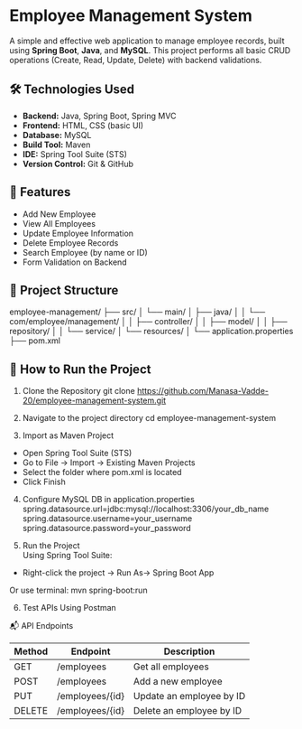 # Employee Management System

A simple and effective web application to manage employee records, built using **Spring Boot**, **Java**, and **MySQL**. This project performs all basic CRUD operations (Create, Read, Update, Delete) with backend validations.

## 🛠️ Technologies Used

- **Backend:** Java, Spring Boot, Spring MVC
- **Frontend:** HTML, CSS (basic UI)
- **Database:** MySQL
- **Build Tool:** Maven
- **IDE:** Spring Tool Suite (STS)
- **Version Control:** Git & GitHub

## 📌 Features

- Add New Employee
- View All Employees
- Update Employee Information
- Delete Employee Records
- Search Employee (by name or ID)
- Form Validation on Backend

## 📂 Project Structure

employee-management/
├── src/
│   └── main/
│       ├── java/
│       │   └── com/employee/management/
│       │       ├── controller/
│       │       ├── model/
│       │       ├── repository/
│       │       └── service/
│       └── resources/
│           └── application.properties
├── pom.xml

## 🚀 How to Run the Project

1. Clone the Repository 
git clone https://github.com/Manasa-Vadde-20/employee-management-system.git

2. Navigate to the project directory
cd employee-management-system

3. Import as Maven Project
- Open Spring Tool Suite (STS)
- Go to File → Import → Existing Maven Projects
- Select the folder where pom.xml is located
- Click Finish

4. Configure MySQL DB in application.properties
spring.datasource.url=jdbc:mysql://localhost:3306/your_db_name
spring.datasource.username=your_username
spring.datasource.password=your_password

5. Run the Project  
Using Spring Tool Suite:
- Right-click the project → Run As→ Spring Boot App

Or use terminal:
mvn spring-boot:run

6. Test APIs Using Postman

📬 API Endpoints

| Method | Endpoint             | Description               |
|--------|----------------------|---------------------------|
| GET    | /employees           | Get all employees         |
| POST   | /employees           | Add a new employee        |
| PUT    | /employees/{id}      | Update an employee by ID  |
| DELETE | /employees/{id}      | Delete an employee by ID  |

